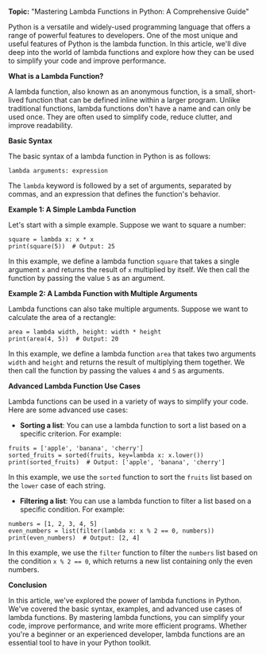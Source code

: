 **Topic:** "Mastering Lambda Functions in Python: A Comprehensive Guide"

Python is a versatile and widely-used programming language that offers a range of powerful features to developers. One of the most unique and useful features of Python is the lambda function. In this article, we'll dive deep into the world of lambda functions and explore how they can be used to simplify your code and improve performance.

**What is a Lambda Function?**

A lambda function, also known as an anonymous function, is a small, short-lived function that can be defined inline within a larger program. Unlike traditional functions, lambda functions don't have a name and can only be used once. They are often used to simplify code, reduce clutter, and improve readability.

**Basic Syntax**

The basic syntax of a lambda function in Python is as follows:
```
lambda arguments: expression
```
The `lambda` keyword is followed by a set of arguments, separated by commas, and an expression that defines the function's behavior.

**Example 1: A Simple Lambda Function**

Let's start with a simple example. Suppose we want to square a number:
```
square = lambda x: x * x
print(square(5))  # Output: 25
```
In this example, we define a lambda function `square` that takes a single argument `x` and returns the result of `x` multiplied by itself. We then call the function by passing the value `5` as an argument.

**Example 2: A Lambda Function with Multiple Arguments**

Lambda functions can also take multiple arguments. Suppose we want to calculate the area of a rectangle:
```
area = lambda width, height: width * height
print(area(4, 5))  # Output: 20
```
In this example, we define a lambda function `area` that takes two arguments `width` and `height` and returns the result of multiplying them together. We then call the function by passing the values `4` and `5` as arguments.

**Advanced Lambda Function Use Cases**

Lambda functions can be used in a variety of ways to simplify your code. Here are some advanced use cases:

* **Sorting a list**: You can use a lambda function to sort a list based on a specific criterion. For example:
```
fruits = ['apple', 'banana', 'cherry']
sorted_fruits = sorted(fruits, key=lambda x: x.lower())
print(sorted_fruits)  # Output: ['apple', 'banana', 'cherry']
```
In this example, we use the `sorted` function to sort the `fruits` list based on the `lower` case of each string.

* **Filtering a list**: You can use a lambda function to filter a list based on a specific condition. For example:
```
numbers = [1, 2, 3, 4, 5]
even_numbers = list(filter(lambda x: x % 2 == 0, numbers))
print(even_numbers)  # Output: [2, 4]
```
In this example, we use the `filter` function to filter the `numbers` list based on the condition `x % 2 == 0`, which returns a new list containing only the even numbers.

**Conclusion**

In this article, we've explored the power of lambda functions in Python. We've covered the basic syntax, examples, and advanced use cases of lambda functions. By mastering lambda functions, you can simplify your code, improve performance, and write more efficient programs. Whether you're a beginner or an experienced developer, lambda functions are an essential tool to have in your Python toolkit.